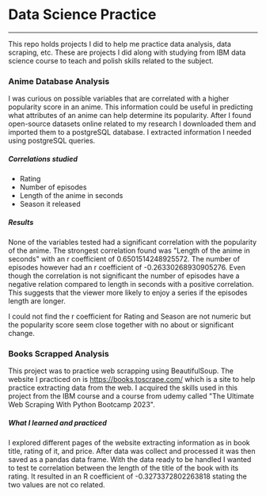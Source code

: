 # Data Science Practice
___
This repo holds projects I did to help me practice data analysis, data scraping, etc. These are projects I did along 
with studying from IBM data science course to teach and polish skills related to the subject.

### Anime Database Analysis
I was curious on possible variables that are correlated with a higher popularity score in an anime. This information 
could be useful in predicting what attributes of an anime can help determine its popularity. After I found open-source
datasets online related to my research I downloaded them and imported them to a postgreSQL database. I extracted 
information I needed using postgreSQL queries. 
##### Correlations studied
* Rating
* Number of episodes 
* Length of the anime in seconds
* Season it released
##### Results
None of the variables tested had a significant correlation with the popularity of the anime. The strongest correlation
found was "Length of the anime in seconds" with an r coefficient of 0.6501514248925572. The number of episodes however
had an r coefficient of -0.26330268930905276. Even though the correlation is not significant the number of episodes have
a negative relation compared to length in seconds with a positive correlation. This suggests that the viewer more likely
to enjoy a series if the episodes length are longer. 

I could not find the r coefficient for Rating and Season are not numeric but the popularity score seem close together
with no about or significant change.

### Books Scrapped Analysis
This project was to practice web scrapping using BeautifulSoup. The website I practiced on is 
https://books.toscrape.com/ which is a site to help practice extracting data from the web. I acquired the skills used in 
this project from the IBM course and a course from udemy called "The Ultimate Web Scraping With Python Bootcamp 2023".
##### What I learned and practiced
I explored different pages of the website extracting information as in book title, rating of it, and price. After data 
was collect and processed it was then saved as a pandas data frame. With the data ready to be handled I wanted to test
te correlation between the length of the title of the book with its rating. It resulted in an R coefficient of 
-0.3273372802263818 stating the two values are not co related.